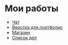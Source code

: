 # Мои работы 
- [Чат](https://magabiev.github.io/chat/)
- [Верстка для портфолио](https://magabiev.github.io/PortfolioProject)
- [Магазин](https://magabiev.github.io/store/)
- [Список дел](https://magabiev.github.io/todos/)
